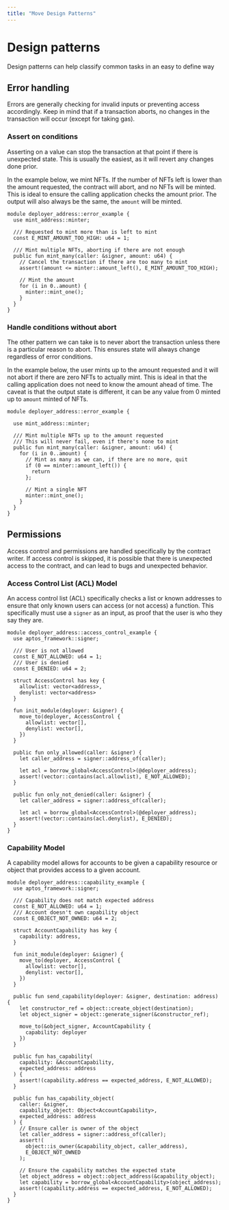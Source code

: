```yaml
---
title: "Move Design Patterns"
---
```


# Design patterns

Design patterns can help classify common tasks in an easy to define way

## Error handling

Errors are generally checking for invalid inputs or preventing access
accordingly. Keep in mind that if a transaction aborts, no changes in the
transaction will occur (except for taking gas).

### Assert on conditions

Asserting on a value can stop the transaction at that point if there is
unexpected state. This is usually the easiest, as it will revert any changes
done prior.

In the example below, we mint NFTs. If the number of NFTs left is lower than
the amount requested, the contract will abort, and no NFTs will be minted. This
is ideal to ensure the calling application checks the amount prior. The output
will also always be the same, the `amount` will be minted.

```move
module deployer_address::error_example {
  use mint_address::minter;

  /// Requested to mint more than is left to mint
  const E_MINT_AMOUNT_TOO_HIGH: u64 = 1;

  /// Mint multiple NFTs, aborting if there are not enough
  public fun mint_many(caller: &signer, amount: u64) {
    // Cancel the transaction if there are too many to mint
    assert!(amount <= minter::amount_left(), E_MINT_AMOUNT_TOO_HIGH);

    // Mint the amount
    for (i in 0..amount) {
      minter::mint_one();
    }
  }
}
```

### Handle conditions without abort

The other pattern we can take is to never abort the transaction unless there is
a particular reason to abort. This ensures state will always change regardless
of error conditions.

In the example below, the user mints up to the amount requested and it will not
abort if there are zero NFTs to actually mint. This is ideal in that the calling
application does not need to know the amount ahead of time. The caveat is that
the output state is different, it can be any value from 0 minted up to `amount`
minted of NFTs.

```move
module deployer_address::error_example {

  use mint_address::minter;

  /// Mint multiple NFTs up to the amount requested
  /// This will never fail, even if there's none to mint
  public fun mint_many(caller: &signer, amount: u64) {
    for (i in 0..amount) {
      // Mint as many as we can, if there are no more, quit
      if (0 == minter::amount_left()) {
        return
      };

      // Mint a single NFT
      minter::mint_one();
    }
  }
}
```

## Permissions

Access control and permissions are handled specifically by the contract writer.
If access control is skipped, it is possible that there is unexpected access to
the contract, and can lead to bugs and unexpected behavior.

### Access Control List (ACL) Model

An access control list (ACL) specifically checks a list or known addresses to
ensure that only known users can access (or not access) a function. This
specifically must use a `signer` as an input, as proof that the user is who they
say they are.

```move
module deployer_address::access_control_example {
  use aptos_framework::signer;

  /// User is not allowed
  const E_NOT_ALLOWED: u64 = 1;
  /// User is denied
  const E_DENIED: u64 = 2;

  struct AccessControl has key {
    allowlist: vector<address>,
    denylist: vector<address>
  }

  fun init_module(deployer: &signer) {
    move_to(deployer, AccessControl {
      allowlist: vector[],
      denylist: vector[],
    })
  }

  public fun only_allowed(caller: &signer) {
    let caller_address = signer::address_of(caller);

    let acl = borrow_global<AccessControl>(@deployer_address);
    assert!(vector::contains(acl.allowlist), E_NOT_ALLOWED);
  }

  public fun only_not_denied(caller: &signer) {
    let caller_address = signer::address_of(caller);

    let acl = borrow_global<AccessControl>(@deployer_address);
    assert!(vector::contains(acl.denylist), E_DENIED);
  }
}
```

### Capability Model

A capability model allows for accounts to be given a capability resource or
object that provides access to a given account.

```move
module deployer_address::capability_example {
  use aptos_framework::signer;

  /// Capability does not match expected address
  const E_NOT_ALLOWED: u64 = 1;
  /// Account doesn't own capability object
  const E_OBJECT_NOT_OWNED: u64 = 2;

  struct AccountCapability has key {
    capability: address,
  }

  fun init_module(deployer: &signer) {
    move_to(deployer, AccessControl {
      allowlist: vector[],
      denylist: vector[],
    })
  }

  public fun send_capability(deployer: &signer, destination: address) {
    let constructor_ref = object::create_object(destination);
    let object_signer = object::generate_signer(&constructor_ref);

    move_to(&object_signer, AccountCapability {
      capability: deployer
    })
  }

  public fun has_capability(
    capability: &AccountCapability,
    expected_address: address
  ) {
    assert!(capability.address == expected_address, E_NOT_ALLOWED);
  }

  public fun has_capability_object(
    caller: &signer,
    capability_object: Object<AccountCapability>,
    expected_address: address
  ) {
    // Ensure caller is owner of the object
    let caller_address = signer::address_of(caller);
    assert!(
      object::is_owner(&capability_object, caller_address),
      E_OBJECT_NOT_OWNED
    );

    // Ensure the capability matches the expected state
    let object_address = object::object_address(&capability_object);
    let capability = borrow_global<AccountCapability>(object_address);
    assert!(capability.address == expected_address, E_NOT_ALLOWED);
  }
}
```
